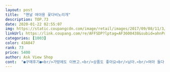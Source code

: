 ```yaml
---
layout: post 
title:  "핸날 여아용 꽃다비노리개" 
description: TOP.73 
date: 2020-01-22 02:55:07 
img: https://static.coupangcdn.com/image/retail/images/2017/09/08/11/3/d3584038-8ca4-4133-b9d2-c9dab4671572.jpg 
linkUrl: https://link.coupang.com/re/AFFSDP?lptag=AF3600438&subid=ahnPublicAsk&pageKey=35794517&itemId=132938186&vendorItemId=3279572975&traceid=V0-113-5c7d74e60007a0bd 
categories: [1003] 
color: 43A047 
rank: 73 
price: 5400 
author: Ask View Shop 
cont:  "●구매후기●<br/>가방에도 이쁘고.<br/>상품도 좋아요<br/>남아.<br/>여아 둘다 이쁘네요.<br/><br/>색이 너무 예뻐요 근데 어떻게 다는지 몰라서 못달았네요<br/>생각보다 길이는 적당했어요<br/>아기가 아직 작아서 그런건지^^<br/>" 
---
```

